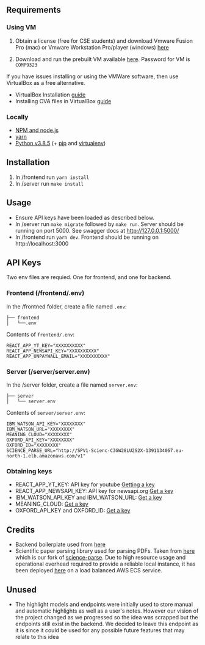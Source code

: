 ## Requirements

### Using VM

1. Obtain a license (free for CSE students) and download Vmware Fusion Pro (mac) or Vmware Workstation Pro/player (windows) [here](https://e5.onthehub.com/WebStore/Welcome.aspx?ws=7c113c30-5d8b-de11-8cd1-0030487d8897)

2. Download and run the prebuilt VM available [here](https://www.dropbox.com/s/fyofpn7mv7o74rm/COMP9323.ova?dl=0). Password for VM is `COMP9323`

If you have issues installing or using the VMWare software, then use VirtualBox as a free alternative.
- VirtualBox Installation [guide](https://wikis.utexas.edu/display/MSBTech/Installing+VirtualBox)
- Installing OVA files in VirtualBox [guide](https://wikis.utexas.edu/display/MSBTech/Installing+OVA+files+using+VirtualBox)

### Locally

- [NPM and node.js](https://docs.npmjs.com/downloading-and-installing-node-js-and-npm)
- [yarn](https://classic.yarnpkg.com/en/docs/install/#mac-stable)
- [Python v3.8.5](https://www.python.org/downloads/release/python-385/) (+ [pip](https://pypi.org/project/pip/) and [virtualenv](https://pypi.org/project/virtualenv/))

## Installation
1. In /frontend run `yarn install`
2. In /server run `make install`
##  Usage

- Ensure API keys have been loaded as described below.
- In /server run `make migrate` followed by `make run`. Server should be running on port 5000. See swagger docs at http://127.0.0.1:5000/
- In /frontend run `yarn dev`. Frontend should be running on http://localhost:3000

## API Keys

Two env files are requied. One for frontend, and one for backend.

### Frontend (/frontend/.env)

In the /frontned folder, create a file named `.env`:

```
├── frontend
│   └──.env
```

Contents of `frontend/.env`:
```
REACT_APP_YT_KEY="XXXXXXXXXX"
REACT_APP_NEWSAPI_KEY="XXXXXXXXXX"
REACT_APP_UNPAYWALL_EMAIL="XXXXXXXXXX"
```

### Server (/server/server.env)

In the /server folder, create a file named `server.env`:

```
├── server
│   └── server.env
```

Contents of `server/server.env`:

```
IBM_WATSON_API_KEY="XXXXXXXX"
IBM_WATSON_URL="XXXXXXXX"
MEANING_CLOUD="XXXXXXXX"
OXFORD_API_KEY="XXXXXXXX"
OXFORD_ID="XXXXXXXX"
SCIENCE_PARSE_URL="http://SPV1-Scienc-C3GW28LU2S2X-1391134067.eu-north-1.elb.amazonaws.com/v1"
```

### Obtaining keys
- REACT_APP_YT_KEY: API key for youtube [Getting a key](https://medium.com/swlh/how-to-get-youtubes-api-key-7c28b59b1154)
- REACT_APP_NEWSAPI_KEY: API key for newsapi.org [Get a key](https://newsapi.org/)
- IBM_WATSON_API_KEY and IBM_WATSON_URL: [Get a key](https://cloud.ibm.com/login)
- MEANING_CLOUD: [Get a key](https://www.meaningcloud.com/developer/summarization/dev-tools)
- OXFORD_API_KEY and OXFORD_ID: [Get a key](http://developer.oxforddictionaries.com)

## Credits 

- Backend boilerplate used from [here](https://medium.freecodecamp.org/structuring-a-flask-restplus-web-service-for-production-builds-c2ec676de563)
- Scientific paper parsing library used for parsing PDFs. Taken from [here](https://github.com/stoposto/science-parse) which is our fork of [science-parse](https://github.com/allenai/science-parse). Due to high resource usage and operational overhead required to provide a reliable local instance, it has been deployed [here](http://SPV1-Scienc-C3GW28LU2S2X-1391134067.eu-north-1.elb.amazonaws.com/) on a load balanced AWS ECS service.

## Unused

- The highlight models and endpoints were initially used to store manual and automatic highlights as well as a user's notes. However our vision of the project changed as we progressed so the idea was scrapped but the endpoints still exist in the backend. We decided to leave this endpoint as it is since it could be used for any possible future features that may relate to this idea
